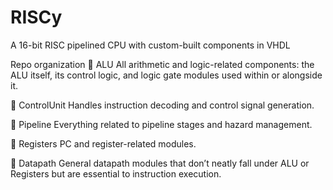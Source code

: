 # RISCy
A 16-bit RISC pipelined CPU with custom-built components in VHDL

Repo organization 
🔹 ALU
All arithmetic and logic-related components: the ALU itself, its control logic, and logic gate modules used within or alongside it.

🔹 ControlUnit
Handles instruction decoding and control signal generation.

🔹 Pipeline
Everything related to pipeline stages and hazard management.

🔹 Registers
PC and register-related modules.

🔹 Datapath
General datapath modules that don’t neatly fall under ALU or Registers but are essential to instruction execution.

